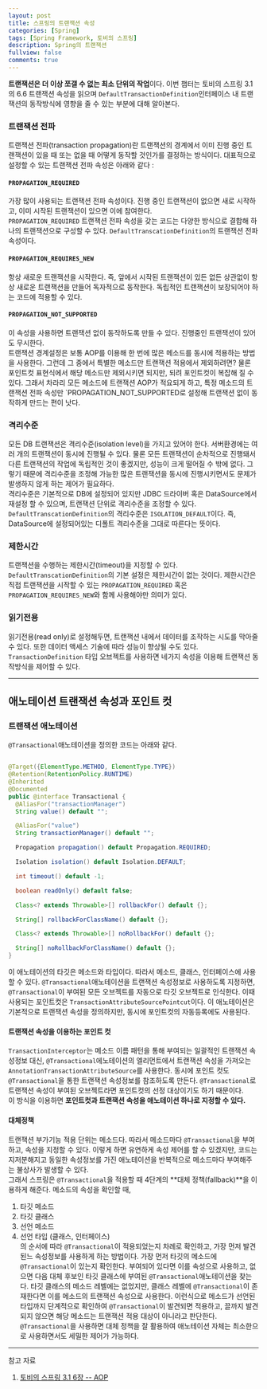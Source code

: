 ```yaml
---
layout: post
title: 스프링의 트랜잭션 속성
categories: [Spring]
tags: [Spring Framework, 토비의 스프링]
description: Spring의 트랜잭션
fullview: false
comments: true
---
```


**트랜잭션은 더 이상 쪼갤 수 없는 최소 단위의 작업**이다. 이번 챕터는 토비의 스프링 3.1의 6.6 트랜잭션 속성을 읽으며 `DefaultTransactionDefinition`인터페이스 내 트랜잭션의 동작방식에 영향을 줄 수 있는 부분에 대해 알아본다.

### 트랜잭션 전파
트랜잭션 전파(transaction propagation)란 트랜잭션의 경계에서 이미 진행 중인 트랜잭션이 있을 때 또는 없을 때 어떻게 동작할 것인가를 결정하는 방식이다. 대표적으로 설정할 수 있는 트랜잭션 전파 속성은 아래와 같다 : 

#### `PROPAGATION_REQUIRED`   

가장 많이 사용되는 트랜잭션 전파 속성이다. 진행 중인 트랜잭션이 없으면 새로 시작하고, 이미 시작된 트랜잭션이 있으면 이에 참여한다.   
`PROPAGATION_REQUIRED` 트랜잭션 전파 속성을 갖는 코드는 다양한 방식으로 결합해 하나의 트랜잭션으로 구성할 수 있다. `DefaultTranscationDefinition`의 트랜잭션 전파 속성이다.

#### `PROPAGATION_REQUIRES_NEW`
항상 새로운 트랜잭션을 시작한다. 즉, 앞에서 시작된 트랜잭션이 있든 없든 상관없이 항상 새로운 트랜잭션을 만들어 독자적으로 동작한다. 독립적인 트랜잭션이 보장되어야 하는 코드에 적용할 수 있다.  

#### `PROPAGATION_NOT_SUPPORTED`
이 속성을 사용하면 트랜잭션 없이 동작하도록 만들 수 있다. 진행중인 트랜잭션이 있어도 무시한다.  
트랜잭션 경계설정은 보통 AOP를 이용해 한 번에 많은 메소드를 동시에 적용하는 방법을 사용한다. 그런데 그 중에서 특별한 메소드만 트랜잭션 적용에서 제외하려면? 물론 포인트컷 표현식에서 해당 메소드만 제외시키면 되지만, 되려 포인트컷이 복잡해 질 수 있다. 그래서 차라리 모든 메소드에 트랜잭션 AOP가 적요되게 하고, 특정 메소드의 트랜잭션 전파 속성만 `PROPAGATION_NOT_SUPPORTED로 설정해 트랜잭션 없이 동작하게 만드는 편이 낫다.


### 격리수준
모든 DB 트랜잭션은 격리수준(isolation level)을 가지고 있어야 한다. 서버환경에는 여러 개의 트랜잭션이 동시에 진행될 수 있다. 물론 모든 트랜잭션이 순차적으로 진행돼서 다른 트랜잭션의 작업에 독립적인 것이 좋겠지만, 성능이 크게 떨어질 수 밖에 없다. 그렇기 때문에 격리수준을 조정해 가능한 많은 트랜잭션을 동시에 진행시키면서도 문제가 발생하지 않게 하는 제어가 필요하다.   
격리수준은 기본적으로 DB에 설정되어 있지만 JDBC 드라이버 혹은 DataSource에서 재설정 할 수 있으며, 트랜잭션 단위로 격리수준을 조정할 수 있다. `DefaultTranscationDefinition`의 격리수준은 `ISOLATION_DEFAULT`이다. 즉, DataSource에 설정되어있는 디폴트 격리수준을 그대로 따른다는 뜻이다.

### 제한시간
트랜잭션을 수행하는 제한시간(timeout)을 지정할 수 있다. `DefaultTranscationDefinition`의 기본 설정은 제한시간이 없는 것이다. 제한시간은 직접 트랜잭션을 시작할 수 있는 `PROPAGATION_REQUIRED` 혹은 `PROPAGATION_REQUIRES_NEW`와 함께 사용해야만 의미가 있다.

### 읽기전용
읽기전용(read only)로 설정해두면, 트랜잭션 내에서 데이터를 조작하는 시도를 막아줄 수 있다. 또한 데이터 액세스 기술에 따라 성능이 향상될 수도 있다.
`TransactionDefinition` 타입 오브젝트를 사용하면 네가지 속성을 이용해 트랜잭션 동작방식을 제어할 수 있다.


***
## 애노테이션 트랜잭션 속성과 포인트 컷

### 트랜잭션 애노테이션
`@Transactional`애노테이션을 정의한 코드는 아래와 같다. 

```java

@Target({ElementType.METHOD, ElementType.TYPE})
@Retention(RetentionPolicy.RUNTIME)
@Inherited
@Documented
public @interface Transactional {
  @AliasFor("transactionManager")
  String value() default "";

  @AliasFor("value")
  String transactionManager() default "";

  Propagation propagation() default Propagation.REQUIRED;

  Isolation isolation() default Isolation.DEFAULT;

  int timeout() default -1;

  boolean readOnly() default false;

  Class<? extends Throwable>[] rollbackFor() default {};

  String[] rollbackForClassName() default {};

  Class<? extends Throwable>[] noRollbackFor() default {};

  String[] noRollbackForClassName() default {};
}
```

이 애노테이션의 타깃은 메소드와 타입이다. 따라서 메소드, 클래스, 인터페이스에 사용할 수 있다. `@Transactional`애노테이션을 트랜잭션 속성정보로 사용하도록 지정하면, `@Transactional`이 부여된 모든 오브젝트를 자동으로 타깃 오브젝트로 인식한다. 이때 사용되는 포인트컷은 `TransactionAttributeSourcePointcut`이다. 이 애노테이션은 기본적으로 트랜잭션 속성을 정의하지만, 동시에 포인트컷의 자동등록에도 사용된다. 

#### 트랜잭션 속성을 이용하는 포인트 컷
`TransactionInterceptor`는 메소드 이름 패턴을 통해 부여되는 일괄적인 트랜잭션 속성정보 대신, `@Transactional`에노테이션의 엘리먼트에서 트랜잭션 속성을 가져오는 `AnnotationTransactionAttributeSource`를 사용한다. 동시에 포인트 컷도 `@Transactional`을 통한 트랜잭션 속성정보를 참조하도록 만든다. `@Transactional`로 트랜잭션 속성이 부여된 오브젝트라면 포인트컷의 선정 대상이기도 하기 때문이다.  
이 방식을 이용하면 **포인트컷과 트랜잭션 속성을 애노테이션 하나로 지정할 수 있다.**

#### 대체정책
트랜잭션 부가기능 적용 단위는 메소드다. 따라서 메소드마다 `@Transactional`을 부여하고, 속성을 지정할 수 있다. 이렇게 하면 유연하게 속성 제어를 할 수 있겠지만, 코드는 지저분해지고 동일한 속성정보를 가진 애노테이션을 반복적으로 메소드마다 부여해주는 불상사가 발생할 수 있다.  
그래서 스프링은 `@Transactional`을 적용할 때 4단계의 **대체 정책(fallback)**을 이용하게 해준다.  메소드의 속성을 확인할 때,  
1. 타깃 메소드  
2. 타깃 클래스  
3. 선언 메소드  
4. 선언 타입 (클래스, 인터페이스)  
의 순서에 따라 `@Transactional`이 적용되었는지 차례로 확인하고, 가장 먼저 발견된느 속성정보를 사용하게 하는 방법이다.  가장 먼저 타깃의 메소드에 `@Transactional`이 있는지 확인한다. 부여되어 있다면 이를 속성으로 사용하고, 없으면 다음 대체 후보인 타깃 클래스에 부여된 `@Transactional`애노테이션을 찾는다. 타깃 클래스의 메소드 레벨에는 없었지만, 클래스 레벨에 `@Transactional`이 존재한다면 이를 메소드의 트랜잭션 속성으로 사용한다. 이런식으로 메소드가 선언된 타입까지 단계적으로 확인하여 `@Transactional`이 발견되면 적용하고, 끌까지 발견되지 않으면 해당 메소드는 트랜잭션 적용 대상이 아니라고 판단한다.   
`@Transactional`을 사용하면 대체 정책을 잘 활용하여 애노테이션 자체는 최소한으로 사용하면서도 세밀한 제어가 가능하다. 




*** 
참고 자료
1. [토비의 스프링 3.1 6장 -- AOP](http://www.kyobobook.co.kr/product/detailViewKor.laf?mallGb=KOR&ejkGb=KOR&barcode=9788960773431)
